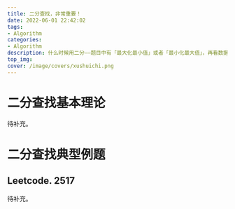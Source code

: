 ```yaml
---
title: 二分查找，非常重要！
date: 2022-06-01 22:42:02
tags:
- Algorithm
categories: 
- Algorithm
description: 什么时候用二分——题目中有「最大化最小值」或者「最小化最大值」，再看数据规模，二分查找复杂度O()
top_img: 
cover: /image/covers/xushuichi.png
---
```


# 二分查找基本理论

待补充。

# 二分查找典型例题

## Leetcode. 2517

待补充。
